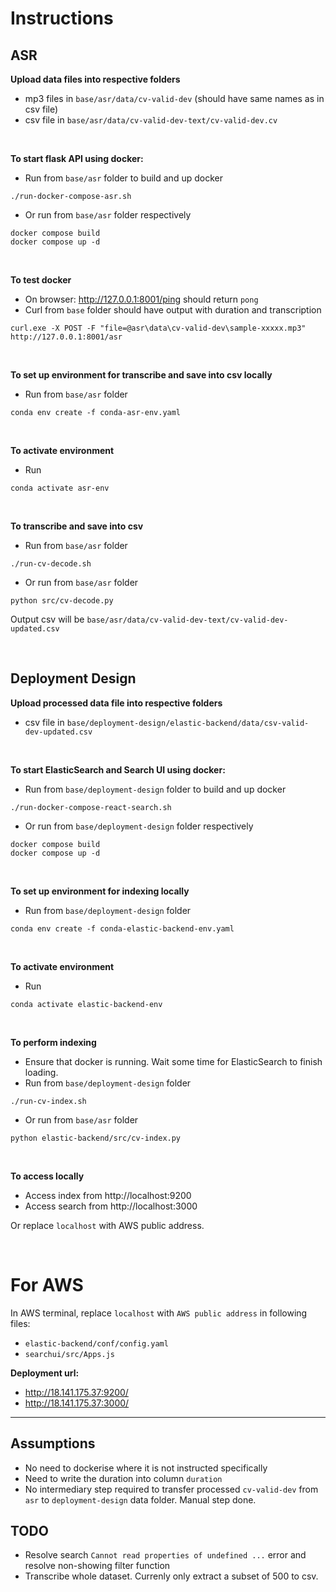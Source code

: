 # Instructions


## ASR

**Upload data files into respective folders**
- mp3 files in `base/asr/data/cv-valid-dev` (should have same names as in csv file)
- csv file in `base/asr/data/cv-valid-dev-text/cv-valid-dev.cv`

<br>

**To start flask API using docker:**
- Run from `base/asr` folder to build and up docker
```
./run-docker-compose-asr.sh
```
- Or run from `base/asr` folder respectively

```
docker compose build
docker compose up -d
```

<br>

**To test docker**
- On browser: http://127.0.0.1:8001/ping should return `pong`
- Curl from `base` folder should have output with duration and transcription

```
curl.exe -X POST -F "file=@asr\data\cv-valid-dev\sample-xxxxx.mp3" http://127.0.0.1:8001/asr
```

<br>

**To set up environment for transcribe and save into csv locally**
- Run from `base/asr` folder

```
conda env create -f conda-asr-env.yaml
```

<br>

**To activate environment**
- Run

```
conda activate asr-env
```

<br>

**To transcribe and save into csv**
- Run from `base/asr` folder
```
./run-cv-decode.sh
```

- Or run from `base/asr` folder
```
python src/cv-decode.py
```

Output csv will be `base/asr/data/cv-valid-dev-text/cv-valid-dev-updated.csv`

<br>


## Deployment Design

**Upload processed data file into respective folders**
- csv file in `base/deployment-design/elastic-backend/data/csv-valid-dev-updated.csv`

<br>

**To start ElasticSearch and Search UI using docker:**
- Run from `base/deployment-design` folder to build and up docker
```
./run-docker-compose-react-search.sh
```
- Or run from `base/deployment-design` folder respectively

```
docker compose build
docker compose up -d
```

<br>

**To set up environment for indexing locally**
- Run from `base/deployment-design` folder

```
conda env create -f conda-elastic-backend-env.yaml
```

<br>

**To activate environment**
- Run

```
conda activate elastic-backend-env
```

<br>

**To perform indexing**
- Ensure that docker is running. Wait some time for ElasticSearch to finish loading.
- Run from `base/deployment-design` folder
```
./run-cv-index.sh
```

- Or run from `base/asr` folder
```
python elastic-backend/src/cv-index.py
```

<br>

**To access locally**
- Access index from http://localhost:9200
- Access search from http://localhost:3000

Or replace `localhost` with AWS public address.

<br>

# For AWS

In AWS terminal, replace `localhost` with `AWS public address` in following files:
- `elastic-backend/conf/config.yaml`
- `searchui/src/Apps.js`

**Deployment url:**
- http://18.141.175.37:9200/
- http://18.141.175.37:3000/

---

## Assumptions
- No need to dockerise where it is not instructed specifically
- Need to write the duration into column `duration`
- No intermediary step required to transfer processed `cv-valid-dev` from `asr` to `deployment-design` data folder. Manual step done.

## TODO
- Resolve search `Cannot read properties of undefined ...` error and resolve non-showing filter function
- Transcribe whole dataset. Currenly only extract a subset of 500 to csv.
